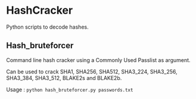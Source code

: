 # HashCracker

Python scripts to decode hashes.

## Hash_bruteforcer

Command line hash cracker using a Commonly Used Passlist as argument. 

Can be used to crack SHA1, SHA256, SHA512, SHA3_224, SHA3_256, SHA3_384, SHA3_512, BLAKE2s and BLAKE2b.

Usage : `python hash_bruteforcer.py passwords.txt`

